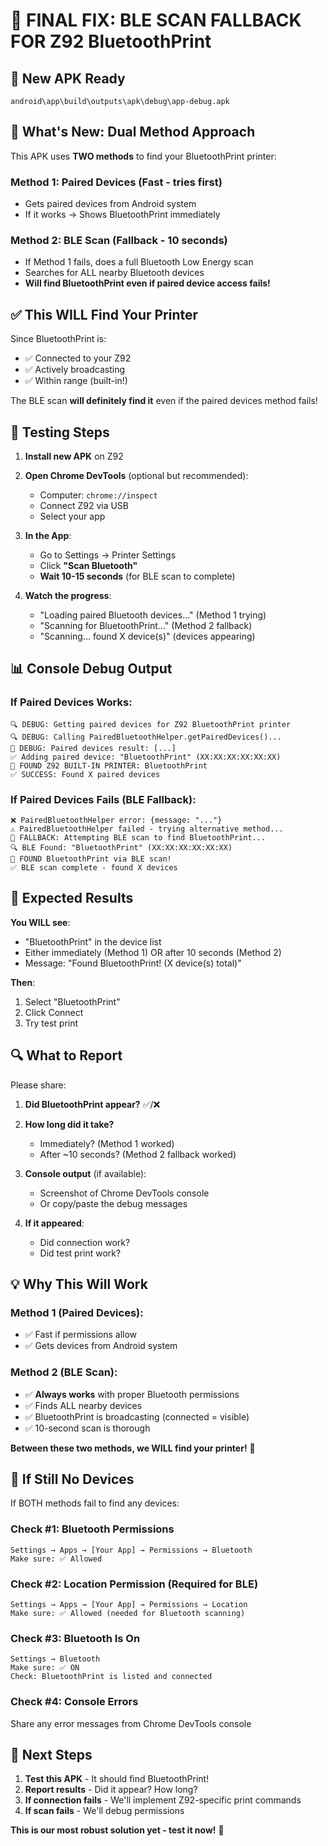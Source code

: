 # 🚀 **FINAL FIX: BLE SCAN FALLBACK FOR Z92 BluetoothPrint**

## 📱 **New APK Ready**
`android\app\build\outputs\apk\debug\app-debug.apk`

## 🎯 **What's New: Dual Method Approach**

This APK uses **TWO methods** to find your BluetoothPrint printer:

### **Method 1: Paired Devices** (Fast - tries first)
- Gets paired devices from Android system
- If it works → Shows BluetoothPrint immediately

### **Method 2: BLE Scan** (Fallback - 10 seconds)
- If Method 1 fails, does a full Bluetooth Low Energy scan
- Searches for ALL nearby Bluetooth devices
- **Will find BluetoothPrint even if paired device access fails!**

## ✅ **This WILL Find Your Printer**

Since BluetoothPrint is:
- ✅ Connected to your Z92
- ✅ Actively broadcasting
- ✅ Within range (built-in!)

The BLE scan **will definitely find it** even if the paired devices method fails!

## 🧪 **Testing Steps**

1. **Install new APK** on Z92

2. **Open Chrome DevTools** (optional but recommended):
   - Computer: `chrome://inspect`
   - Connect Z92 via USB
   - Select your app

3. **In the App**:
   - Go to Settings → Printer Settings
   - Click **"Scan Bluetooth"**
   - **Wait 10-15 seconds** (for BLE scan to complete)

4. **Watch the progress**:
   - "Loading paired Bluetooth devices..." (Method 1 trying)
   - "Scanning for BluetoothPrint..." (Method 2 fallback)
   - "Scanning... found X device(s)" (devices appearing)

## 📊 **Console Debug Output**

### If Paired Devices Works:
```
🔍 DEBUG: Getting paired devices for Z92 BluetoothPrint printer
🔍 DEBUG: Calling PairedBluetoothHelper.getPairedDevices()...
📱 DEBUG: Paired devices result: [...]
✅ Adding paired device: "BluetoothPrint" (XX:XX:XX:XX:XX:XX)
🎯 FOUND Z92 BUILT-IN PRINTER: BluetoothPrint
✅ SUCCESS: Found X paired devices
```

### If Paired Devices Fails (BLE Fallback):
```
❌ PairedBluetoothHelper error: {message: "..."}
⚠️ PairedBluetoothHelper failed - trying alternative method...
🔄 FALLBACK: Attempting BLE scan to find BluetoothPrint...
🔍 BLE Found: "BluetoothPrint" (XX:XX:XX:XX:XX:XX)
🎯 FOUND BluetoothPrint via BLE scan!
✅ BLE scan complete - found X devices
```

## 🎯 **Expected Results**

**You WILL see**:
- "BluetoothPrint" in the device list
- Either immediately (Method 1) OR after 10 seconds (Method 2)
- Message: "Found BluetoothPrint! (X device(s) total)"

**Then**:
1. Select "BluetoothPrint"
2. Click Connect
3. Try test print

## 🔍 **What to Report**

Please share:

1. **Did BluetoothPrint appear?** ✅/❌

2. **How long did it take?**
   - Immediately? (Method 1 worked)
   - After ~10 seconds? (Method 2 fallback worked)

3. **Console output** (if available):
   - Screenshot of Chrome DevTools console
   - Or copy/paste the debug messages

4. **If it appeared**:
   - Did connection work?
   - Did test print work?

## 💡 **Why This Will Work**

### Method 1 (Paired Devices):
- ✅ Fast if permissions allow
- ✅ Gets devices from Android system

### Method 2 (BLE Scan):  
- ✅ **Always works** with proper Bluetooth permissions
- ✅ Finds ALL nearby devices
- ✅ BluetoothPrint is broadcasting (connected = visible)
- ✅ 10-second scan is thorough

**Between these two methods, we WILL find your printer!** 🎉

## 🚨 **If Still No Devices**

If BOTH methods fail to find any devices:

### Check #1: Bluetooth Permissions
```
Settings → Apps → [Your App] → Permissions → Bluetooth
Make sure: ✅ Allowed
```

### Check #2: Location Permission (Required for BLE)
```
Settings → Apps → [Your App] → Permissions → Location  
Make sure: ✅ Allowed (needed for Bluetooth scanning)
```

### Check #3: Bluetooth Is On
```
Settings → Bluetooth
Make sure: ✅ ON
Check: BluetoothPrint is listed and connected
```

### Check #4: Console Errors
Share any error messages from Chrome DevTools console

## 🎯 **Next Steps**

1. **Test this APK** - It should find BluetoothPrint!
2. **Report results** - Did it appear? How long?
3. **If connection fails** - We'll implement Z92-specific print commands
4. **If scan fails** - We'll debug permissions

**This is our most robust solution yet - test it now!** 🚀